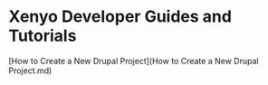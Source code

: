 # Xenyo Developer Guides and Tutorials

[How to Create a New Drupal Project](How to Create a New Drupal Project.md)
